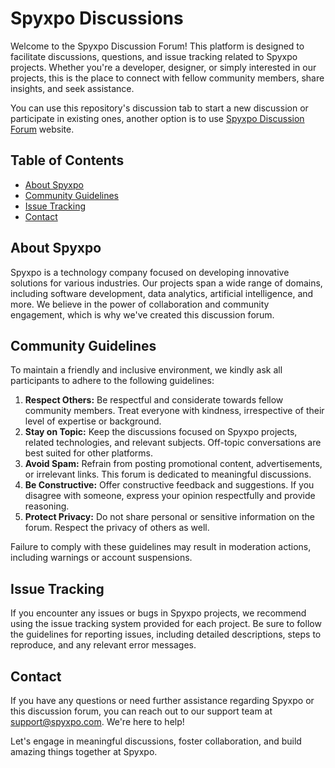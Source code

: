 # Spyxpo Discussions

Welcome to the Spyxpo Discussion Forum! This platform is designed to facilitate discussions, questions, and issue tracking related to Spyxpo projects. Whether you're a developer, designer, or simply interested in our projects, this is the place to connect with fellow community members, share insights, and seek assistance.

You can use this repository's discussion tab  to start a new discussion or participate in existing ones, another option is to use [Spyxpo Discussion Forum](https://discussions.spyxpo.com/) website.

## Table of Contents

- [About Spyxpo](#about-spyxpo)
- [Community Guidelines](#community-guidelines)
- [Issue Tracking](#issue-tracking)
- [Contact](#contact)

## About Spyxpo

Spyxpo is a technology company focused on developing innovative solutions for various industries. Our projects span a wide range of domains, including software development, data analytics, artificial intelligence, and more. We believe in the power of collaboration and community engagement, which is why we've created this discussion forum.

## Community Guidelines

To maintain a friendly and inclusive environment, we kindly ask all participants to adhere to the following guidelines:

1. **Respect Others:** Be respectful and considerate towards fellow community members. Treat everyone with kindness, irrespective of their level of expertise or background.
2. **Stay on Topic:** Keep the discussions focused on Spyxpo projects, related technologies, and relevant subjects. Off-topic conversations are best suited for other platforms.
3. **Avoid Spam:** Refrain from posting promotional content, advertisements, or irrelevant links. This forum is dedicated to meaningful discussions.
4. **Be Constructive:** Offer constructive feedback and suggestions. If you disagree with someone, express your opinion respectfully and provide reasoning.
5. **Protect Privacy:** Do not share personal or sensitive information on the forum. Respect the privacy of others as well.

Failure to comply with these guidelines may result in moderation actions, including warnings or account suspensions.

## Issue Tracking

If you encounter any issues or bugs in Spyxpo projects, we recommend using the issue tracking system provided for each project. Be sure to follow the guidelines for reporting issues, including detailed descriptions, steps to reproduce, and any relevant error messages.

## Contact

If you have any questions or need further assistance regarding Spyxpo or this discussion forum, you can reach out to our support team at [support@spyxpo.com](mailto:support@spyxpo.com). We're here to help!

Let's engage in meaningful discussions, foster collaboration, and build amazing things together at Spyxpo.
